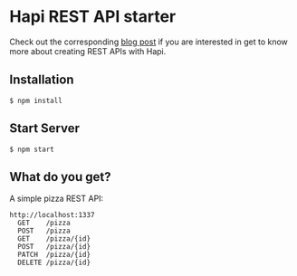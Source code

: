 # Hapi REST API starter

Check out the corresponding [blog post](http://blog.webkid.io/how-to-create-a-rest-api-with-hapi/) if you are interested in get to know more about creating REST APIs with Hapi.

## Installation

```
$ npm install
```

## Start Server

```
$ npm start
```

## What do you get?

A simple pizza REST API:

```
http://localhost:1337
  GET    /pizza                         
  POST   /pizza                         
  GET    /pizza/{id}                    
  POST   /pizza/{id}                    
  PATCH  /pizza/{id}                    
  DELETE /pizza/{id}  
```
